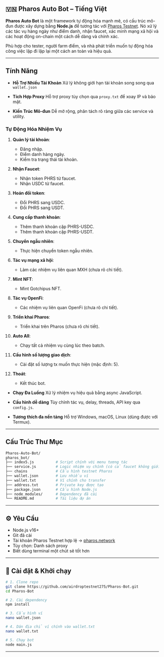 ## 🇻🇳 **Pharos Auto Bot – Tiếng Việt**

**Pharos Auto Bot** là một framework tự động hóa mạnh mẽ, có cấu trúc mô-đun được xây dựng bằng **Node.js** để tương tác với [Pharos Testnet](https://pharos.network). Nó xử lý các tác vụ hàng ngày như điểm danh, nhận faucet, xác minh mạng xã hội và các hoạt động on-chain một cách dễ dàng và chính xác.

Phù hợp cho tester, người farm điểm, và nhà phát triển muốn tự động hóa công việc lặp đi lặp lại một cách an toàn và hiệu quả.

---

## Tính Năng

* **Hỗ Trợ Nhiều Tài Khoản**
  Xử lý không giới hạn tài khoản song song qua `wallet.json`

* **Tích Hợp Proxy**
  Hỗ trợ proxy tùy chọn qua `proxy.txt` để xoay IP và bảo mật.

* **Kiến Trúc Mô-đun**
  Dễ mở rộng, phân tách rõ ràng giữa các service và utility.

### Tự Động Hóa Nhiệm Vụ

1. **Quản lý tài khoản**:

   * Đăng nhập.
   * Điểm danh hàng ngày.
   * Kiểm tra trạng thái tài khoản.

2. **Nhận Faucet**:

   * Nhận token PHRS từ faucet.
   * Nhận USDC từ faucet.

3. **Hoán đổi token**:

   * Đổi PHRS sang USDC.
   * Đổi PHRS sang USDT.

4. **Cung cấp thanh khoản**:

   * Thêm thanh khoản cặp PHRS-USDC.
   * Thêm thanh khoản cặp PHRS-USDT.

5. **Chuyển ngẫu nhiên**:

   * Thực hiện chuyển token ngẫu nhiên.

6. **Tác vụ mạng xã hội**:

   * Làm các nhiệm vụ liên quan MXH (chưa rõ chi tiết).

7. **Mint NFT**:

   * Mint Gotchipus NFT.

8. **Tác vụ OpenFi**:

   * Các nhiệm vụ liên quan OpenFi (chưa rõ chi tiết).

9. **Triển khai Pharos**:

   * Triển khai trên Pharos (chưa rõ chi tiết).

10. **Auto All**:

    * Chạy tất cả nhiệm vụ cùng lúc theo batch.

11. **Cấu hình số lượng giao dịch**:

    * Cài đặt số lượng tx muốn thực hiện (mặc định: 5).

12. **Thoát**:

    * Kết thúc bot.

* **Chạy Đa Luồng**
  Xử lý nhiệm vụ hiệu quả bằng async JavaScript.

* **Cấu hình dễ dàng**
  Tùy chỉnh tác vụ, delay, threads, API key qua `config.js`.

* **Tương thích đa nền tảng**
  Hỗ trợ Windows, macOS, Linux (dùng được với Termux).

---

## Cấu Trúc Thư Mục

```bash
Pharos-Auto-Bot/
pharos_bot/
├── index5.js          # Script chính với menu tương tác
├── service.js         # Logic nhiệm vụ chính (có cả faucet không giới hạn)
├── chains             # Cấu hình testnet Pharos
├── wallet.json        # Lưu nhiều ví
├── wallet.txt         # Ví chính cho transfer
├── address.txt        # Private key được tạo
├── package.json       # Cấu hình Node.js
├── node_modules/      # Dependency đã cài
└── README.md          # Tài liệu dự án
```

---

## ⚙️ Yêu Cầu

* Node.js v16+
* Git đã cài
* Tài khoản Pharos Testnet hợp lệ → [pharos.network](https://pharos.network/)
* Tùy chọn: Danh sách proxy
* Biết dùng terminal một chút sẽ tốt hơn

---

## 🧠 Cài đặt & Khởi chạy

```bash
# 1. Clone repo
git clone https://github.com/airdroptestnet275/Pharos-Bot.git
cd Pharos-Bot
```

```bash
# 2. Cài dependency
npm install
```

```bash
# 3. Cấu hình ví
nano wallet.json
```

```bash
# 4. Dán địa chỉ ví chính vào wallet.txt
nano wallet.txt
```

```bash
# 5. Chạy bot
node main.js
```

---

